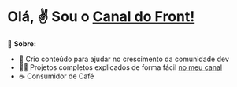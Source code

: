 # Olá, ✌ Sou o [Canal do Front!](https://github.com/canaldofront)

📃 **Sobre:**

- 🚀 Crio conteúdo para ajudar no crescimento da comunidade dev
- 👨‍💻 Projetos completos explicados de forma fácil [no meu canal](https://www.youtube.com/c/canaldofront)
- ☕ Consumidor de Café
